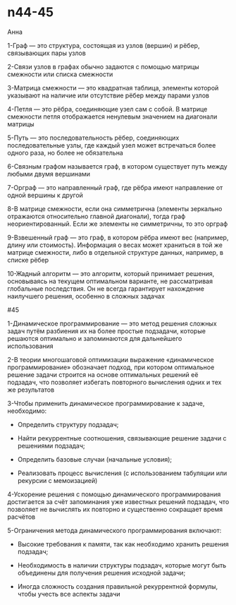 # n44-45
Анна

1-Граф — это структура, состоящая из узлов (вершин) и рёбер, связывающих пары узлов

2-Связи узлов в графах обычно задаются с помощью матрицы смежности или списка смежности

3-Матрица смежности — это квадратная таблица, элементы которой указывают на наличие или отсутствие рёбер между парами узлов

4-Петля — это рёбра, соединяющие узел сам с собой. В матрице смежности петля отображается ненулевым значением на диагонали матрицы

5-Путь — это последовательность рёбер, соединяющих последовательные узлы, где каждый узел может встречаться более одного раза, но более не обязательна

6-Связным графом называется граф, в котором существует путь между любыми двумя вершинами

7-Орграф — это направленный граф, где рёбра имеют направление от одной вершины к другой

8-В матрице смежности, если она симметрична (элементы зеркально отражаются относительно главной диагонали), тогда граф неориентированный. Если же элементы не симметричны, то это орграф

9-Взвешенный граф — это граф, в котором рёбра имеют вес (например, длину или стоимость). Информация о весах может храниться в той же матрице смежности, либо в отдельной структуре данных, например, в списке рёбер

10-Жадный алгоритм — это алгоритм, который принимает решения, основываясь на текущем оптимальном варианте, не рассматривая глобальные последствия. Он не всегда гарантирует нахождение наилучшего решения, особенно в сложных задачах

#45

1-Динамическое программирование — это метод решения сложных задач путём разбиения их на более простые подзадачи, которые решаются оптимально и запоминаются для дальнейшего использования

2-В теории многошаговой оптимизации выражение «динамическое программирование» обозначает подход, при котором оптимальное решение задачи строится на основе оптимальных решений её подзадач, что позволяет избегать повторного вычисления одних и тех же результатов

3-Чтобы применить динамическое программирование к задаче, необходимо: 

   - Определить структуру подзадач;
     
   - Найти рекуррентные соотношения, связывающие решение задачи с решениями подзадач;
     
   - Определить базовые случаи (начальные условия);
     
   - Реализовать процесс вычисления (с использованием табуляции или рекурсии с мемоизацией)

4-Ускорение решения с помощью динамического программирования достигается за счёт запоминания уже известных решений подзадач, что позволяет не вычислять их повторно и существенно сокращает время расчётов

5-Ограничения метода динамического программирования включают:

   - Высокие требования к памяти, так как необходимо хранить решения подзадач;
     
   - Необходимость в наличии структуры подзадач, которые могут быть объединены для получения решения исходной задачи;
     
   - Иногда сложность создания правильной рекуррентной формулы, чтобы учесть все аспекты задачи
